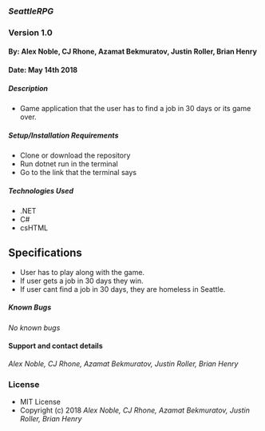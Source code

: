 ### _SeattleRPG_
### Version 1.0
#### By: Alex Noble, CJ Rhone, Azamat Bekmuratov, Justin Roller, Brian Henry
#### Date: May 14th 2018

##### Description
* Game application that the user has to find a job in 30 days or its game over.

##### Setup/Installation Requirements
* Clone or download the repository
* Run dotnet run in the terminal
* Go to the link that the terminal says

##### Technologies Used
* .NET
* C#
* csHTML

## Specifications
* User has to play along with the game.
* If user gets a job in 30 days they win.
* If user cant find a job in 30 days, they are homeless in Seattle.

##### Known Bugs
_No known bugs_

#### Support and contact details
_Alex Noble, CJ Rhone, Azamat Bekmuratov, Justin Roller, Brian Henry_

### License
* MIT License
* Copyright (c) 2018 _Alex Noble, CJ Rhone, Azamat Bekmuratov, Justin Roller, Brian Henry_
####
